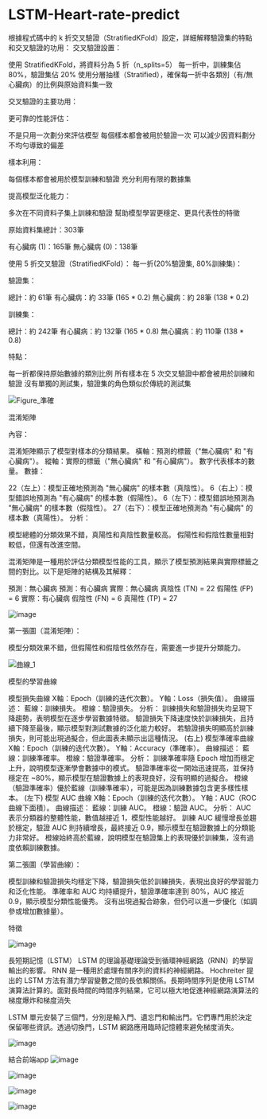﻿# LSTM-Heart-rate-predict

 根據程式碼中的 k 折交叉驗證（StratifiedKFold）設定，詳細解釋驗證集的特點和交叉驗證的功用：
交叉驗證設置：

使用 StratifiedKFold，將資料分為 5 折（n_splits=5）
每一折中，訓練集佔 80%，驗證集佔 20%
使用分層抽樣（Stratified），確保每一折中各類別（有/無心臟病）的比例與原始資料集一致

交叉驗證的主要功用：

更可靠的性能評估：


不是只用一次劃分來評估模型
每個樣本都會被用於驗證一次
可以減少因資料劃分不均勻導致的偏差


樣本利用：


每個樣本都會被用於模型訓練和驗證
充分利用有限的數據集


提高模型泛化能力：


多次在不同資料子集上訓練和驗證
幫助模型學習更穩定、更具代表性的特徵


原始資料集總計：303筆

有心臟病 (1)：165筆
無心臟病 (0)：138筆

使用 5 折交叉驗證（StratifiedKFold）：
每一折(20%驗證集, 80%訓練集)：

驗證集：

總計：約 61筆
有心臟病：約 33筆 (165 * 0.2)
無心臟病：約 28筆 (138 * 0.2)


訓練集：

總計：約 242筆
有心臟病：約 132筆 (165 * 0.8)
無心臟病：約 110筆 (138 * 0.8)



特點：

每一折都保持原始數據的類別比例
所有樣本在 5 次交叉驗證中都會被用於訓練和驗證
沒有單獨的測試集，驗證集的角色類似於傳統的測試集

![Figure_準確](https://github.com/user-attachments/assets/94e6248d-851a-45dc-9e62-0c4e8e364754)

混淆矩陣

內容：

混淆矩陣顯示了模型對樣本的分類結果。
橫軸：預測的標籤（"無心臟病" 和 "有心臟病"）。
縱軸：實際的標籤（"無心臟病" 和 "有心臟病"）。
數字代表樣本的數量。
數據：

22（左上）：模型正確地預測為 "無心臟病" 的樣本數（真陰性）。
6（右上）：模型錯誤地預測為 "有心臟病" 的樣本數（假陽性）。
6（左下）：模型錯誤地預測為 "無心臟病" 的樣本數（假陰性）。
27（右下）：模型正確地預測為 "有心臟病" 的樣本數（真陽性）。
分析：

模型總體的分類效果不錯，真陽性和真陰性數量較高。
假陽性和假陰性數量相對較低，但還有改進空間。

混淆矩陣是一種用於評估分類模型性能的工具，顯示了模型預測結果與實際標籤之間的對比。以下是矩陣的結構及其解釋：

預測：無心臟病	預測：有心臟病
實際：無心臟病	真陰性 (TN) = 22	假陽性 (FP) = 6
實際：有心臟病	假陰性 (FN) = 6	真陽性 (TP) = 27

![image](https://github.com/user-attachments/assets/3669e34c-5ea3-421d-88e9-5ba6fc8e22d8)


第一張圖（混淆矩陣）：

模型分類效果不錯，但假陽性和假陰性依然存在，需要進一步提升分類能力。

![曲線_1](https://github.com/user-attachments/assets/579e0493-d96c-44f9-9827-aa31288c4e8e)


模型的學習曲線

 模型損失曲線
X軸：Epoch（訓練的迭代次數）。
Y軸：Loss（損失值）。
曲線描述：
藍線：訓練損失。
橙線：驗證損失。
分析：
訓練損失和驗證損失均呈現下降趨勢，表明模型在逐步學習數據特徵。
驗證損失下降速度快於訓練損失，且持續下降至最後，顯示模型對測試數據的泛化能力較好。
若驗證損失明顯高於訓練損失，則可能出現過擬合，但此圖表未顯示出這種情況。
(右上) 模型準確率曲線
X軸：Epoch（訓練的迭代次數）。
Y軸：Accuracy（準確率）。
曲線描述：
藍線：訓練準確率。
橙線：驗證準確率。
分析：
訓練準確率隨 Epoch 增加而穩定上升，說明模型逐漸學會數據中的模式。
驗證準確率從一開始迅速提高，並保持穩定在 ~80%，顯示模型在驗證數據上的表現良好，沒有明顯的過擬合。
橙線（驗證準確率）優於藍線（訓練準確率），可能是因為訓練數據包含更多樣性樣本。
(左下) 模型 AUC 曲線
X軸：Epoch（訓練的迭代次數）。
Y軸：AUC（ROC 曲線下面積）。
曲線描述：
藍線：訓練 AUC。
橙線：驗證 AUC。
分析：
AUC 表示分類器的整體性能，數值越接近 1，模型性能越好。
訓練 AUC 緩慢增長並趨於穩定，驗證 AUC 則持續增長，最終接近 0.9，顯示模型在驗證數據上的分類能力非常好。
橙線始終高於藍線，說明模型在驗證集上的表現優於訓練集，沒有過度依賴訓練數據。

第二張圖（學習曲線）：

模型訓練和驗證損失均穩定下降，驗證損失低於訓練損失，表現出良好的學習能力和泛化性能。
準確率和 AUC 均持續提升，驗證準確率達到 80%，AUC 接近 0.9，顯示模型分類性能優秀。
沒有出現過擬合跡象，但仍可以進一步優化（如調參或增加數據量）。

特徵

![image](https://github.com/user-attachments/assets/f66e04f1-f200-4095-8e8d-049e646b2540)

長短期記憶（LSTM）
LSTM 的理論基礎理論受到循環神經網路（RNN）的學習輸出的影響。 RNN 是一種用於處理有關序列的資料的神經網路。 Hochreiter 提出的 LSTM 方法有潛力學習變數之間的長依賴關係。長期時間序列是使用 LSTM 演算法計算的。面對長時間的時間序列結果，它可以極大地促進神經網路演算法的梯度爆炸和梯度消失

 LSTM 單元安裝了三個門，分別是輸入門、遺忘門和輸出門。它們專門用於決定保留哪些資訊。透過切換門，LSTM 網路應用臨時記憶體來避免梯度消失。


![image](https://github.com/user-attachments/assets/1edb5445-2fb0-479f-abc2-68ee06521c13)

結合前端app
![image](https://github.com/user-attachments/assets/b3251131-c4ed-4185-a2d8-ebb850e80cfb)

![image](https://github.com/user-attachments/assets/95c9f151-0853-4457-9016-8e2923190d86)

![image](https://github.com/user-attachments/assets/3880face-8a22-4ae4-95ba-38d584198ce1)

![image](https://github.com/user-attachments/assets/616a002e-9e42-4a20-86dd-97c8787d73db)








